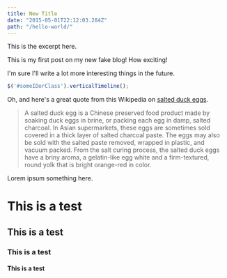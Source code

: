 ```yaml
---
title: New Title
date: "2015-05-01T22:12:03.284Z"
path: "/hello-world/"
---
```


This is the excerpt here.

<!-- end -->

This is my first post on my new fake blog! How exciting!

I'm sure I'll write a lot more interesting things in the future.

```javascript
$('#someIDorClass').verticalTimeline();
```

Oh, and here's a great quote from this Wikipedia on [salted duck eggs](http://en.wikipedia.org/wiki/Salted_duck_egg).

>A salted duck egg is a Chinese preserved food product made by soaking duck eggs in brine, or packing each egg in damp, salted charcoal. In Asian supermarkets, these eggs are sometimes sold covered in a thick layer of salted charcoal paste. The eggs may also be sold with the salted paste removed, wrapped in plastic, and vacuum packed. From the salt curing process, the salted duck eggs have a briny aroma, a gelatin-like egg white and a firm-textured, round yolk that is bright orange-red in color.

Lorem ipsum something here.

# This is a test
## This is a test
### This is a test
#### This is a test
